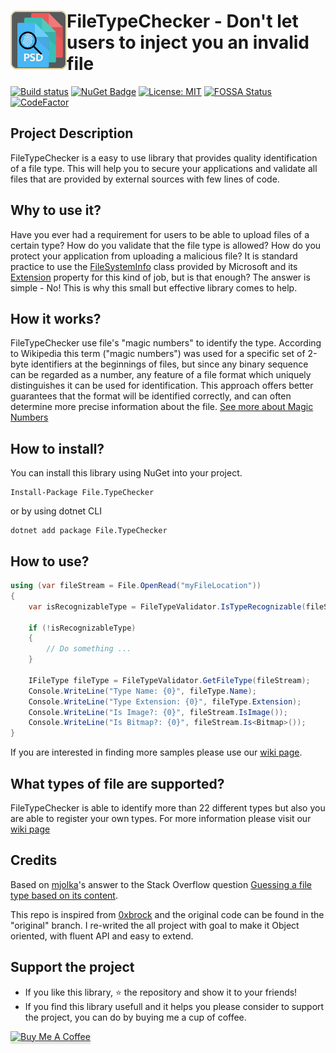 <h1><img src="https://raw.githubusercontent.com/AJMitev/FileTypeChecker/master/tools/FileTypeCheckerLogo-150.png" align="left" alt="FileTypeChecker" width="90">FileTypeChecker - Don't let users to inject you an invalid file</h1>


[![Build status](https://ci.appveyor.com/api/projects/status/jx9bcrxs95srhxsj?svg=true)](https://ci.appveyor.com/project/AJMitev/filetypechecker) [![NuGet Badge](https://buildstats.info/nuget/File.TypeChecker)](https://www.nuget.org/packages/File.TypeChecker/)  [![License: MIT](https://img.shields.io/github/license/ajmitev/filetypechecker)](https://github.com/AJMitev/FileTypeChecker/blob/master/LICENSE)  [![FOSSA Status](https://app.fossa.com/api/projects/git%2Bgithub.com%2FAJMitev%2FFileTypeChecker.svg?type=large)](https://app.fossa.com/projects/git%2Bgithub.com%2FAJMitev%2FFileTypeChecker?ref=badge_large)  [![CodeFactor](https://www.codefactor.io/repository/github/ajmitev/filetypechecker/badge)](https://www.codefactor.io/repository/github/ajmitev/filetypechecker)  

## Project Description

FileTypeChecker is a easy to use library that provides quality identification of a file type. This will help you to secure your applications and validate all files that are provided by external sources with few lines of code.

## Why to use it?

Have you ever had a requirement for users to be able to upload files of a certain type? How do you validate that the file type is allowed? How do you protect your application from uploading a malicious file? It is standard practice to use the [FileSystemInfo](https://docs.microsoft.com/en-us/dotnet/api/system.io.fileinfo?view=netcore-3.1#definition) class provided by Microsoft and its [Extension](https://docs.microsoft.com/en-us/dotnet/api/system.io.filesysteminfo.extension?view=netcore-3.1#System_IO_FileSystemInfo_Extension) property for this kind of job, but is that enough? The answer is simple - No! This is why this small but effective library comes to help.

## How it works?

FileTypeChecker use file's "magic numbers" to identify the type. According to Wikipedia this term ("magic numbers") was used for a specific set of 2-byte identifiers at the beginnings of files, but since any binary sequence can be regarded as a number, any feature of a file format which uniquely distinguishes it can be used for identification. This approach offers better guarantees that the format will be identified correctly, and can often determine more precise information about the file. [See more about Magic Numbers](https://en.wikipedia.org/wiki/File_format#Magic_number)

## How to install?

You can install this library using NuGet into your project.

```nuget
Install-Package File.TypeChecker
```

or by using dotnet CLI

```
dotnet add package File.TypeChecker
```

## How to use?

```c#
using (var fileStream = File.OpenRead("myFileLocation"))
{
    var isRecognizableType = FileTypeValidator.IsTypeRecognizable(fileStream);

    if (!isRecognizableType)
    {
        // Do something ...
    }

    IFileType fileType = FileTypeValidator.GetFileType(fileStream);
    Console.WriteLine("Type Name: {0}", fileType.Name);
    Console.WriteLine("Type Extension: {0}", fileType.Extension);
    Console.WriteLine("Is Image?: {0}", fileStream.IsImage());
    Console.WriteLine("Is Bitmap?: {0}", fileStream.Is<Bitmap>());
}
```

If you are interested in finding more samples please use our [wiki page](https://github.com/AJMitev/FileTypeChecker/wiki/How-to-use%3F).

## What types of file are supported?

FileTypeChecker is able to identify more than 22 different types but also you are able to register your own types. For more information please visit our [wiki page](https://github.com/AJMitev/FileTypeChecker/wiki/What-types-of-file-are-supported%3F)

## Credits

Based on [mjolka](https://github.com/mjolka)'s answer to the Stack Overflow question [Guessing a file type based on its content](http://codereview.stackexchange.com/questions/85054/guessing-a-file-type-based-on-its-content).

This repo is inspired from [0xbrock](https://github.com/0xbrock/FileTypeChecker) and the original code can be found in the "original" branch. I re-writed the all project with goal to make it Object oriented, with fluent API and easy to extend.

## Support the project

- If you like this library, ⭐️ the repository and show it to your friends!
- If you find this library usefull and it helps you please consider to support the project, you can do by buying me a cup of coffee.

<a href="https://www.buymeacoffee.com/ajmitev" target="_blank"><img src="https://www.buymeacoffee.com/assets/img/custom_images/orange_img.png" alt="Buy Me A Coffee" style="height: 41px !important;width: 174px !important;box-shadow: 0px 3px 2px 0px rgba(190, 190, 190, 0.5) !important;-webkit-box-shadow: 0px 3px 2px 0px rgba(190, 190, 190, 0.5) !important;" ></a>